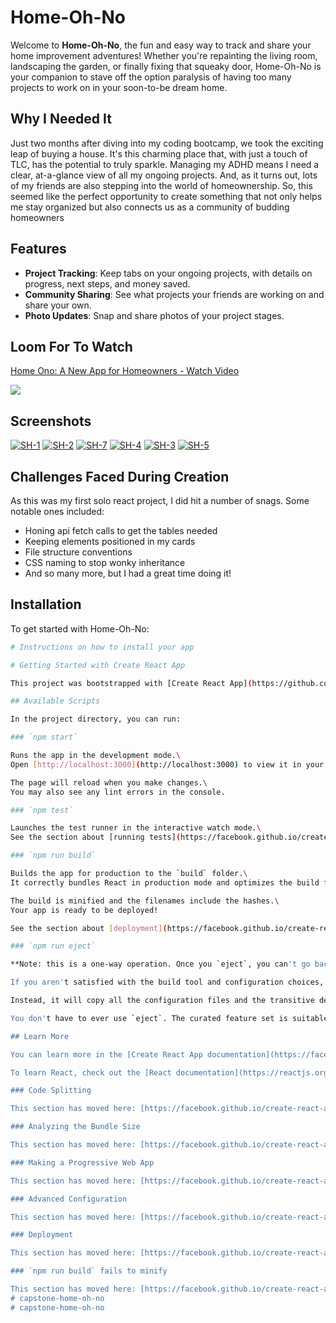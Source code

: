 # Home-Oh-No

Welcome to **Home-Oh-No**, the fun and easy way to track and share your home improvement adventures! Whether you're repainting the living room, landscaping the garden, or finally fixing that squeaky door, Home-Oh-No is your companion to stave off the option paralysis of having too many projects to work on in your soon-to-be dream home.

## Why I Needed It

Just two months after diving into my coding bootcamp, we took the exciting leap of buying a house. It's this charming place that, with just a touch of TLC, has the potential to truly sparkle. Managing my ADHD means I need a clear, at-a-glance view of all my ongoing projects. And, as it turns out, lots of my friends are also stepping into the world of homeownership. So, this seemed like the perfect opportunity to create something that not only helps me stay organized but also connects us as a community of budding homeowners

## Features

- **Project Tracking**: Keep tabs on your ongoing projects, with details on progress, next steps, and money saved.
- **Community Sharing**: See what projects your friends are working on and share your own. 
- **Photo Updates**: Snap and share photos of your project stages.


## Loom For To Watch

<div>
    <a href="https://www.loom.com/share/9ef53d61a54d4d25a663f40909a9327f">
      <p>Home Ono: A New App for Homeowners - Watch Video</p>
    </a>
    <a href="https://www.loom.com/share/9ef53d61a54d4d25a663f40909a9327f">
      <img style="max-width:300px;" src="https://cdn.loom.com/sessions/thumbnails/9ef53d61a54d4d25a663f40909a9327f-1699894942035-with-play.gif">
    </a>
  </div>

## Screenshots

<a href="https://ibb.co/0fW6fgj"><img src="https://i.ibb.co/mHY2HLC/SH-1.png" alt="SH-1" border="0"></a>
   <a href="https://ibb.co/4T5Kpt1"><img src="https://i.ibb.co/C7TmQ8P/SH-2.png" alt="SH-2" border="0"></a>
<a href="https://ibb.co/59FYn84"><img src="https://i.ibb.co/g7VvPT9/SH-7.png" alt="SH-7" border="0"></a>
<a href="https://ibb.co/2gPYDx3"><img src="https://i.ibb.co/D5kgxhf/SH-4.png" alt="SH-4" border="0"></a>
<a href="https://ibb.co/g7T91WQ"><img src="https://i.ibb.co/fSpFRNZ/SH-3.png" alt="SH-3" border="0"></a>
<a href="https://ibb.co/Kx642cN"><img src="https://i.ibb.co/B2LWyH4/SH-5.png" alt="SH-5" border="0"></a>

## Challenges Faced During Creation
As this was my first solo react project, I did hit a number of snags. Some notable ones included: 
<ul>
    <li>Honing api fetch calls to get the tables needed</li>
    <li>Keeping elements positioned in my cards</li>
    <li>File structure conventions</li>
    <li>CSS naming to stop wonky inheritance</li>
    <li>And so many more, but I had a great time doing it!</li>
</ul>

## Installation

To get started with Home-Oh-No:

```bash
# Instructions on how to install your app

# Getting Started with Create React App

This project was bootstrapped with [Create React App](https://github.com/facebook/create-react-app).

## Available Scripts

In the project directory, you can run:

### `npm start`

Runs the app in the development mode.\
Open [http://localhost:3000](http://localhost:3000) to view it in your browser.

The page will reload when you make changes.\
You may also see any lint errors in the console.

### `npm test`

Launches the test runner in the interactive watch mode.\
See the section about [running tests](https://facebook.github.io/create-react-app/docs/running-tests) for more information.

### `npm run build`

Builds the app for production to the `build` folder.\
It correctly bundles React in production mode and optimizes the build for the best performance.

The build is minified and the filenames include the hashes.\
Your app is ready to be deployed!

See the section about [deployment](https://facebook.github.io/create-react-app/docs/deployment) for more information.

### `npm run eject`

**Note: this is a one-way operation. Once you `eject`, you can't go back!**

If you aren't satisfied with the build tool and configuration choices, you can `eject` at any time. This command will remove the single build dependency from your project.

Instead, it will copy all the configuration files and the transitive dependencies (webpack, Babel, ESLint, etc) right into your project so you have full control over them. All of the commands except `eject` will still work, but they will point to the copied scripts so you can tweak them. At this point you're on your own.

You don't have to ever use `eject`. The curated feature set is suitable for small and middle deployments, and you shouldn't feel obligated to use this feature. However we understand that this tool wouldn't be useful if you couldn't customize it when you are ready for it.

## Learn More

You can learn more in the [Create React App documentation](https://facebook.github.io/create-react-app/docs/getting-started).

To learn React, check out the [React documentation](https://reactjs.org/).

### Code Splitting

This section has moved here: [https://facebook.github.io/create-react-app/docs/code-splitting](https://facebook.github.io/create-react-app/docs/code-splitting)

### Analyzing the Bundle Size

This section has moved here: [https://facebook.github.io/create-react-app/docs/analyzing-the-bundle-size](https://facebook.github.io/create-react-app/docs/analyzing-the-bundle-size)

### Making a Progressive Web App

This section has moved here: [https://facebook.github.io/create-react-app/docs/making-a-progressive-web-app](https://facebook.github.io/create-react-app/docs/making-a-progressive-web-app)

### Advanced Configuration

This section has moved here: [https://facebook.github.io/create-react-app/docs/advanced-configuration](https://facebook.github.io/create-react-app/docs/advanced-configuration)

### Deployment

This section has moved here: [https://facebook.github.io/create-react-app/docs/deployment](https://facebook.github.io/create-react-app/docs/deployment)

### `npm run build` fails to minify

This section has moved here: [https://facebook.github.io/create-react-app/docs/troubleshooting#npm-run-build-fails-to-minify](https://facebook.github.io/create-react-app/docs/troubleshooting#npm-run-build-fails-to-minify)
# capstone-home-oh-no
# capstone-home-oh-no

